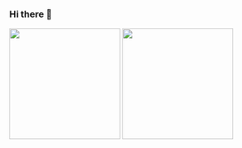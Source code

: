 ### Hi there 👋

<!--
**Mr-R4F/Mr-R4F** is a ✨ _special_ ✨ repository because its `README.md` (this file) appears on your GitHub profile.

Here are some ideas to get you started:

- 🔭 I’m currently working on ...
- 🌱 I’m currently learning ...
- 👯 I’m looking to collaborate on ...
- 🤔 I’m looking for help with ...
- 💬 Ask me about ...
- 📫 How to reach me: ...
- 😄 Pronouns: ...
- ⚡ Fun fact: ...
-->

<div>
  <img height=200em src="https://github-readme-stats.vercel.app/api?username=Mr-R4F&theme=calm&show_icons=true&include_all_commits=true&count_private=true">
  <img height=200em src="https://github-readme-stats.vercel.app/api/top-langs/?username=Mr-R4F&theme=calm&layout=compact">
</div>
